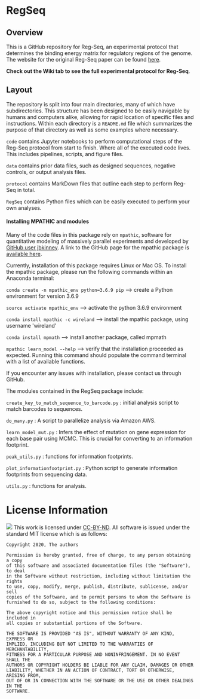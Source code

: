 # RegSeq

## Overview
This is a GitHub repository for Reg-Seq, an experimental protocol that determines the binding energy matrix for regulatory regions of the genome. The website for the original Reg-Seq paper can be found [here](https://www.rpgroup.caltech.edu/RNAseq_SortSeq/).

**Check out the Wiki tab to see the full experimental protocol for Reg-Seq**.

## Layout
The repository is split into four main directories, many of which have
subdirectories. This structure has been designed to be easily navigable by
humans and computers alike, allowing for rapid location of specific files and
instructions. Within each directory is a `README.md` file which summarizes the
purpose of that directory as well as some examples where necessary. 

`code` contains Jupyter notebooks to perform computational steps of the Reg-Seq protocol from start to finish. Where all of the executed code lives. This includes pipelines, scripts, and
figure files.

`data` contains prior data files, such as designed sequences, negative controls, or output analysis files.

`protocol` contains MarkDown files that outline each step to perform Reg-Seq in total.

`RegSeq` contains Python files which can be easily executed to perform your own analyses.

#### **Installing MPATHIC and modules**
Many of the code files in this package rely on `mpathic`, software for quantitative modeling of massively parallel experiments and developed by [GitHub user jbkinney](https://github.com/jbkinney). A link to the GitHub page for the mpathic package is [available here](https://github.com/jbkinney/mpathic).

Currently, installation of this package requires Linux or Mac OS. To install the mpathic package, please run the following commands within an Anaconda terminal:

`conda create -n mpathic_env python=3.6.9 pip` --> create a Python environment for version 3.6.9

`source activate mpathic_env` --> activate the python 3.6.9 environment

`conda install mpathic -c wireland` --> install the mpathic package, using username 'wireland'

`conda install mpmath` --> install another package, called mpmath

`mpathic learn_model --help` --> verify that the installation proceeded as expected. Running this command should populate the command terminal with a list of available functions.

If you encounter any issues with installation, please contact us through GitHub.

The modules contained in the RegSeq package include:

`create_key_to_match_sequence_to_barcode.py` : initial analysis script to match barcodes to sequences.

`do_many.py` : A script to parallelize analysis via Amazon AWS.

`learn_model_mut.py` :  Infers the effect of mutation on gene expression for each base pair using MCMC. This is crucial for converting to an information footprint.

`peak_utils.py` : functions for information footprints.

`plot_informationfootprint.py` : Python script to generate information footprints from sequencing data.

`utils.py` : functions for analysis.

# License Information
<img src="https://licensebuttons.net/l/by-nd/3.0/88x31.png"> This work is
licensed under [CC-BY-ND](https://creativecommons.org/licenses/by-nd/4.0/). All
software is issued under the standard MIT license which is as follows:

```
Copyright 2020, The authors

Permission is hereby granted, free of charge, to any person obtaining a copy
of this software and associated documentation files (the "Software"), to deal
in the Software without restriction, including without limitation the rights
to use, copy, modify, merge, publish, distribute, sublicense, and/or sell
copies of the Software, and to permit persons to whom the Software is
furnished to do so, subject to the following conditions:

The above copyright notice and this permission notice shall be included in
all copies or substantial portions of the Software.

THE SOFTWARE IS PROVIDED "AS IS", WITHOUT WARRANTY OF ANY KIND, EXPRESS OR
IMPLIED, INCLUDING BUT NOT LIMITED TO THE WARRANTIES OF MERCHANTABILITY,
FITNESS FOR A PARTICULAR PURPOSE AND NONINFRINGEMENT. IN NO EVENT SHALL THE
AUTHORS OR COPYRIGHT HOLDERS BE LIABLE FOR ANY CLAIM, DAMAGES OR OTHER
LIABILITY, WHETHER IN AN ACTION OF CONTRACT, TORT OR OTHERWISE, ARISING FROM,
OUT OF OR IN CONNECTION WITH THE SOFTWARE OR THE USE OR OTHER DEALINGS IN THE
SOFTWARE.
```
